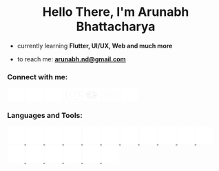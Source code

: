 <h1 align="center">Hello There, I'm Arunabh Bhattacharya</h1>

- currently learning **Flutter, UI/UX, Web and much more**

- to reach me: **arunabh.nd@gmail.com**

<h3 align="left">Connect with me:</h3>
<p align="left">
<a href="https://twitter.com/arunabh_exe" target="blank"><img align="center" src="https://github.com/arunabh-a/arunabh-a/blob/main/icons/twitter-x-fill.svg" alt="arunabh_exe" height="30" width="40" /></a>
<a href="https://linkedin.com/in/arunabhatt" target="blank"><img align="center" src="https://github.com/arunabh-a/arunabh-a/blob/main/icons/linkedin-fill.svg" alt="arunabhatt" height="30" width="40" /></a>
<a href="https://stackoverflow.com/users/19496359" target="blank"><img align="center" src="https://github.com/arunabh-a/arunabh-a/blob/main/icons/stack-overflow-fill.svg" alt="19496359" height="30" width="40" /></a>
<a href="https://instagram.com/_arunabh.02" target="blank"><img align="center" src="https://github.com/arunabh-a/arunabh-a/blob/main/icons/instagram-line.svg" alt="_arunabh.02" height="30" width="40" /></a>
<a href="https://arunabh.page.link/googledeveloper" target="blank"><img align="center" src="https://github.com/arunabh-a/arunabh-a/blob/main/icons/gdev.png" alt="gdev" height="30" width="40" /></a>
<a href="https://codepen.io/arunabh-a" target="blank"><img align="center" src="https://github.com/arunabh-a/arunabh-a/blob/main/icons/codepen-line.svg" alt="arunabh-a" height="30" width="40" /></a>
<a href="https://arunabh.page.link/discord" target="blank"><img align="center" src="https://github.com/arunabh-a/arunabh-a/blob/main/icons/discord-fill.svg" alt="discord" height="30" width="40" /></a>
</p>

<h3 align="left">Languages and Tools:</h3>
<p align="left"> <a href="https://developer.android.com" target="_blank" rel="noreferrer"> <img src="https://github.com/arunabh-a/arunabh-a/blob/main/icons/android-line.svg" alt="android" width="40" height="40"/> </a> 
  <a href="https://getbootstrap.com" target="_blank" rel="noreferrer"> <img src="https://github.com/arunabh-a/arunabh-a/blob/main/icons/bootstrap-fill.svg" alt="bootstrap" width="40" height="40"/> </a> 
  <a href="https://www.w3schools.com/css/" target="_blank" rel="noreferrer"> <img src="https://github.com/arunabh-a/arunabh-a/blob/main/icons/css3.png" alt="css3" width="40" height="40"/> </a> 
  <a href="https://www.figma.com/" target="_blank" rel="noreferrer"> <img src="https://github.com/arunabh-a/arunabh-a/blob/main/icons/figma.png" alt="figma" width="40" height="40"/> </a> 
  <a href="https://firebase.google.com/" target="_blank" rel="noreferrer"> <img src="https://github.com/arunabh-a/arunabh-a/blob/main/icons/firebase.png" alt="firebase" width="40" height="40"/> </a> 
  <a href="https://flutter.dev" target="_blank" rel="noreferrer"> <img src="https://github.com/arunabh-a/arunabh-a/blob/main/icons/flutter-fill.svg" alt="flutter" width="40" height="40"/> </a> 
  <a href="https://git-scm.com/" target="_blank" rel="noreferrer"> <img src="https://github.com/arunabh-a/arunabh-a/blob/main/icons/git.png" alt="git" width="40" height="40"/> </a> 
  <a href="https://www.w3.org/html/" target="_blank" rel="noreferrer"> <img src="https://github.com/arunabh-a/arunabh-a/blob/main/icons/html5-fill.svg" alt="html5" width="40" height="40"/> </a> 
  <a href="https://www.adobe.com/in/products/illustrator.html" target="_blank" rel="noreferrer"> <img src="https://github.com/arunabh-a/arunabh-a/blob/main/icons/illustrator.png" alt="illustrator" width="40" height="40"/> </a> 
  <a href="https://www.java.com" target="_blank" rel="noreferrer"> <img src="https://github.com/arunabh-a/arunabh-a/blob/main/icons/java.png" alt="java" width="40" height="40"/> </a> 
  <a href="https://developer.mozilla.org/en-US/docs/Web/JavaScript" target="_blank" rel="noreferrer"> <img src="https://github.com/arunabh-a/arunabh-a/blob/main/icons/javascript-fill.svg" alt="javascript" width="40" height="40"/> </a> 
  <a href="https://www.linux.org/" target="_blank" rel="noreferrer"> <img src="https://github.com/arunabh-a/arunabh-a/blob/main/icons/linux.png" alt="linux" width="40" height="40"/> </a> 
  <a href="https://www.microsoft.com/en-us/sql-server" target="_blank" rel="noreferrer"> <img src="https://github.com/arunabh-a/arunabh-a/blob/main/icons/sql.png" alt="mssql" width="40" height="40"/> </a>  
  <a href="https://nodejs.org" target="_blank" rel="noreferrer"> <img src="https://github.com/arunabh-a/arunabh-a/blob/main/icons/npmjs-line.svg" alt="nodejs" width="40" height="40"/> </a> 
  <a href="https://www.photoshop.com/en" target="_blank" rel="noreferrer"> <img src="https://github.com/arunabh-a/arunabh-a/blob/main/icons/photoshop.png" alt="photoshop" width="40" height="40"/> </a> 
  <a href="https://www.php.net" target="_blank" rel="noreferrer"> <img src="https://github.com/arunabh-a/arunabh-a/blob/main/icons/php.png" alt="php" width="40" height="40"/> </a> 
  <a href="https://www.python.org" target="_blank" rel="noreferrer"> <img src="https://github.com/arunabh-a/arunabh-a/blob/main/icons/python.png" alt="python" width="40" height="40"/> </a> </p>
